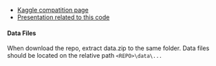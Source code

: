 * [Kaggle compatition page](https://www.kaggle.com/c/bike-sharing-demand)
* [Presentation related to this code](https://drive.google.com/open?id=1R2H-hEHBB8zMKmfkbOFa4yWZvIf-pcBcQc-Kbgzi8Wo)

#### Data Files
When download the repo, extract data.zip to the same folder. Data files should be located on the relative path `<REPO>\data\...`
